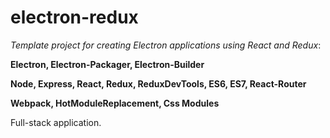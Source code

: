 # electron-redux
_Template project for creating Electron applications using React and Redux_:

**Electron, Electron-Packager, Electron-Builder**

**Node, Express, React, Redux, ReduxDevTools, ES6, ES7, React-Router**

**Webpack, HotModuleReplacement, Css Modules**

Full-stack application.
